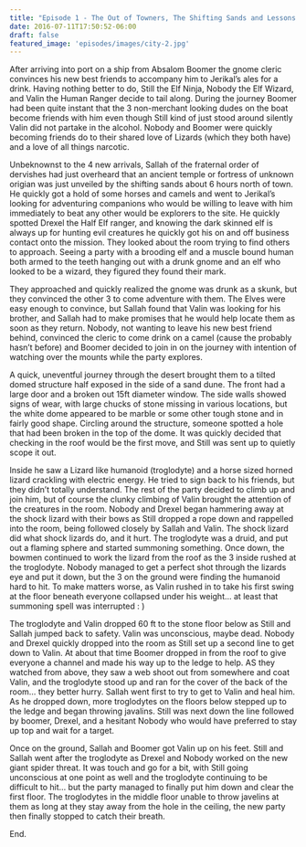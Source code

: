 ```yaml
---
title: "Episode 1 - The Out of Towners, The Shifting Sands and Lessons in Jump"
date: 2016-07-11T17:50:52-06:00
draft: false
featured_image: 'episodes/images/city-2.jpg'
---
```

After arriving into port on a ship from Absalom Boomer the gnome cleric convinces his new best friends to accompany him to Jerikal’s ales for a drink. Having nothing better to do, Still the Elf Ninja, Nobody the Elf Wizard, and Valin the Human Ranger decide to tail along. During the journey Boomer had been quite instant that the 3 non-merchant looking dudes on the boat become friends with him even though Still kind of just stood around silently Valin did not partake in the alcohol. Nobody and Boomer were quickly becoming friends do to their shared love of Lizards (which they both have) and a love of all things narcotic.  

Unbeknownst to the 4 new arrivals, Sallah of the fraternal order of dervishes had just overheard that an ancient temple or fortress of unknown origian was just unveiled by the shifting sands about 6 hours north of town. He quickly got a hold of some horses and camels and went to Jerikal’s looking for adventuring companions who would be willing to leave with him immediately to beat any other would be explorers to the site. He quickly spotted Drexel the Half Elf ranger, and knowing the dark skinned elf is always up for hunting evil creatures he quickly got his on and off business contact onto the mission. They looked about the room trying to find others to approach. Seeing a party with a brooding elf and a muscle bound human both armed to the teeth hanging out with a drunk gnome and an elf who looked to be a wizard, they figured they found their mark.  

They approached and quickly realized the gnome was drunk as a skunk, but they convinced the other 3 to come adventure with them. The Elves were easy enough to convince, but Sallah found that Valin was looking for his brother, and Sallah had to make promises that he would help locate them as soon as they return. Nobody, not wanting to leave his new best friend behind, convinced the cleric to come drink on a camel (cause the probably hasn’t before) and Boomer decided to join in on the journey with intention of watching over the mounts while the party explores.  

A quick, uneventful journey through the desert brought them to a tilted domed structure half exposed in the side of a sand dune. The front had a large door and a broken out 15ft diameter window. The side walls showed signs of wear, with large chucks of stone missing in various locations, but the white dome appeared to be marble or some other tough stone and in fairly good shape. Circling around the structure, someone spotted a hole that had been broken in the top of the dome. It was quickly decided that checking in the roof would be the first move, and Still was sent up to quietly scope it out.  

Inside he saw a Lizard like humanoid (troglodyte) and a horse sized horned lizard crackling with electric energy. He tried to sign back to his friends, but they didn’t totally understand. The rest of the party decided to climb up and join him, but of course the clunky climbing of Valin brought the attention of the creatures in the room. Nobody and Drexel began hammering away at the shock lizard with their bows as Still dropped a rope down and rappelled into the room, being followed closely by Sallah and Valin. The shock lizard did what shock lizards do, and it hurt. The troglodyte was a druid, and put out a flaming sphere and started summoning something. Once down, the bowmen continued to work the lizard from the roof as the 3 inside rushed at the troglodyte. Nobody managed to get a perfect shot through the lizards eye and put it down, but the 3 on the ground were finding the humanoid hard to hit. To make matters worse, as Valin rushed in to take his first swing at the floor beneath everyone collapsed under his weight… at least that summoning spell was interrupted : )  

The troglodyte and Valin dropped 60 ft to the stone floor below as Still and Sallah jumped back to safety. Valin was unconscious, maybe dead. Nobody and Drexel quickly dropped into the room as Still set up a second line to get down to Valin. At about that time Boomer dropped in from the roof to give everyone a channel and made his way up to the ledge to help. AS they watched from above, they saw a web shoot out from somewhere and coat Valin, and the troglodyte stood up and ran for the cover of the back of the room… they better hurry. Sallah went first to try to get to Valin and heal him. As he dropped down, more troglodytes on the floors below stepped up to the ledge and began throwing javalins. Still was next down the line followed by boomer, Drexel, and a hesitant Nobody who would have preferred to stay up top and wait for a target.  

Once on the ground, Sallah and Boomer got Valin up on his feet. Still and Sallah went after the troglodyte as Drexel and Nobody worked on the new giant spider threat. It was touch and go for a bit, with Still going unconscious at one point as well and the troglodyte continuing to be difficult to hit… but the party managed to finally put him down and clear the first floor. The troglodytes in the middle floor unable to throw javelins at them as long at they stay away from the hole in the ceiling, the new party then finally stopped to catch their breath.  

End. 
